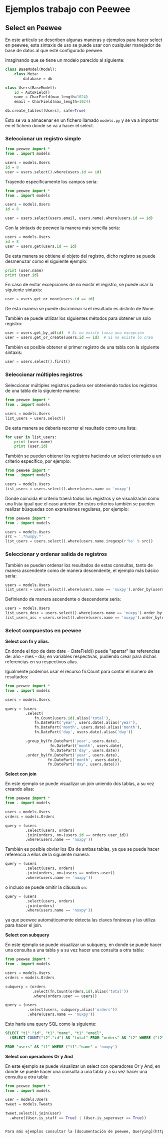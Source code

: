# Ejemplos trabajo con Peewee


## Select en Peewee

En este artículo se describen algunas maneras y ejemplos para hacer select en peewee, esta sintaxis de uso se puede usar con cualquier manejador de base de datos al que esté configurado peewee.

Imaginando que se tiene un modelo parecido al siguiente:

```python
class BaseModel(Model):
    class Meta:
        database = db

class Users(BaseModel):
    id = AutoField()
    name = CharField(max_length=1024)
    email = CharField(max_length=1024)

db.create_tables([Users], safe=True)
```

Esto se va a almacenar en un fichero llamado `models.py` y se va a importar en el fichero donde se va a hacer el select.

### Seleccionar un registro simple

```python
from peewee import *
from . import models

users = models.Users
id = 8
user = users.select().where(users.id == id)
```

Trayendo específicamente los campos sería:

```python
from peewee import *
from . import models

users = models.Users
id = 8

user = users.select(users.email, users.name).where(users.id == id)
```

Con la sintaxis de peewee la manera más sencilla sería:

```python
users = models.Users
id = 8
user = users.get(users.id == id)
```

De esta manera se obtiene el objeto del registro, dicho registro se puede desmenuzar como el siguiente ejemplo:

```python
print (user.name)
print (user.id)
```

En caso de evitar excepciones de no existir el registro, se puede usar la siguiente sintaxis:

```python
user = users.get_or_none(users.id == id)
```

De esta manera se puede discriminar si el resultado es distinto de None.

También se puede utilizar los siguientes métodos para obtener un solo registro:

```python
user = users.get_by_id(id)  # Si no existe lanza una excepción
user = users.get_or_create(users.id == id)  # Si no existe lo crea
```

También es posible obtener el primer registro de una tabla con la siguiente sintaxis:

```python
user = users.select().first()
```




### Seleccionar múltiples registros

Seleccionar múltiples registros pudiera ser obteniendo todos los registros de una tabla de la siguiente manera:

```python
from peewee import *
from . import models

users = models.Users
list_users = users.select()
```

De esta manera se debería recorrer el resultado como una lista:

```python
for user in list_users:
    print (user.name)
    print (user.id)
```

También se pueden obtener los registros haciendo un select orientado a un criterio específico, por ejemplo:

```python
from peewee import *
from . import models

users = models.Users
list_users = users.select().where(users.name == 'nuxpy')
```

Donde coincida el criterio traerá todos los registros y se visualizarán como una lista igual que el caso anterior. En estos criterios también se pueden realizar búsquedas con expresiones regulares, por ejemplo:

```python
from peewee import *
from . import models

users = models.Users
src = '.*nuxpy.*'
list_users = users.select().where(users.name.iregexp(r'%s' % src))
```


### Seleccionar y ordenar salida de registros

También se pueden ordenar los resultados de estas consultas, tanto de manera ascendente como de manera descendente, el ejemplo más básico sería:

```python
users = models.Users
list_users = users.select().where(users.name == 'nuxpy').order_by(users.id)
```
Definiendo de manera ascendente o descendente sería:

```python
users = models.Users
list_users_desc = users.select().where(users.name == 'nuxpy').order_by(users.id.desc()) # Descendente
list_users_asc = users.select().where(users.name == 'nuxpy').order_by(users.id.asc()) # Ascendente
```


### Select compuestos en peewee

**Select con fn y alias.**

En donde el tipo de dato date = DateField() puede "apartar" las referencias de: año - mes - día; en variables respectivas, pudiendo crear para dichas referencias en su respectivos alias.

Igualmente podemos usar el recurso fn.Count para contar el número de resultados:

```python	
from peewee import *
from . import models

users = models.Users

query = (users
         .select(
             fn.Count(users.id).alias('total'),
             fn.DatePart('year', users.date).alias('year'),
             fn.DatePart('month', users.date).alias('month'),
             fn.DatePart('day', users.date).alias('day'))

         .group_by(fn.DatePart('year', users.date),
                    fn.DatePart('month', users.date),
                    fn.DatePart('day', users.date))
         .order_by(fn.DatePart('year', users.date),
                   fn.DatePart('month', users.date),
                   fn.DatePart('day', users.date)))
```

**Select con join**

En este ejemplo se puede visualizar un join uniendo dos tablas, a su vez creando alias:

```python	
from peewee import *
from . import models

users = models.Users
orders = models.Orders

query = (users
         .select(users, orders)
         .join(orders, on=(users.id == orders.user_id))
         .where(users.name == 'nuxpy'))
```
También es posible obviar los IDs de ambas tablas, ya que se puede hacer referencia a ellos de la siguiente manera:

```python
query = (users
         .select(users, orders)
         .join(orders, on=(users == orders.user))
         .where(users.name == 'nuxpy'))
```

o incluso se puede omitir la cláusula `on`:

```python	
query = (users
         .select(users, orders)
         .join(orders)
         .where(users.name == 'nuxpy'))
```

ya que peewee automáticamente detecta las claves foráneas y las utiliza para hacer el join.

**Select con subquery**

En este ejemplo se puede visualizar un subquery, en donde se puede hacer una consulta a una tabla y a su vez hacer una consulta a otra tabla:

```python
from peewee import *
from . import models

users = models.Users
orders = models.Orders

subquery = (orders
            .select(fn.Count(orders.id).alias('total'))
            .where(orders.user == users))

query = (users
          .select(users, subquery.alias('orders'))
          .where(users.name == 'nuxpy'))
```

Esto haría una query SQL como la siguiente:

```sql
SELECT "t1"."id", "t1"."name", "t1"."email", 
  (SELECT COUNT("t2"."id") AS "total" FROM "orders" AS "t2" WHERE ("t2"."user_id" = "t1"."id")) AS "orders" 

FROM "users" AS "t1" WHERE ("t1"."name" = 'nuxpy')
```

**Select con operadores Or y And**

En este ejemplo se puede visualizar un select con operadores Or y And, en donde se puede hacer una consulta a una tabla y a su vez hacer una consulta a otra tabla:

```python
from peewee import *
from . import models

user = models.Users
tweet = models.Tweets

tweet.select().join(user)
  .where((User.is_staff == True) | (User.is_superuser == True))


Para más ejemplos consultar la [documentación de peewee, Querying](https://docs.peewee-orm.com/en/latest/peewee/querying.html#). 
```